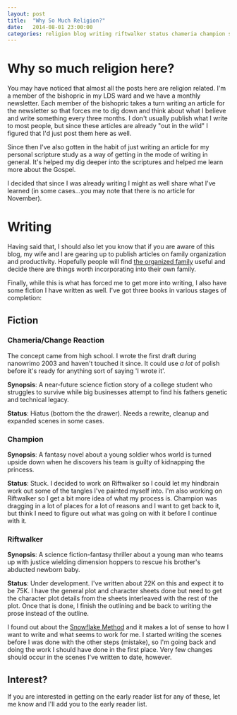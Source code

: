 ```yaml
---
layout: post
title:  "Why So Much Religion?"
date:   2014-08-01 23:00:00
categories: religion blog writing riftwalker status chameria champion snowflake-method
---
```

# Why so much religion here?

You may have noticed that almost all the posts here are religion related. I'm a member of the bishopric in my LDS ward and we have a monthly newsletter. Each member of the bishopric takes a turn writing an article for the newsletter so that forces me to dig down and think about what I believe and write something every three months. I don't usually publish what I write to most people, but since these articles are already "out in the wild" I figured that I'd just post them here as well.

Since then I've also gotten in the habit of just writing an article for my personal scripture study as a way of getting in the mode of writing in general. It's helped my dig deeper into the scriptures and helped me learn more about the Gospel.

I decided that since I was already writing I might as well share what I've learned (in some cases...you may note that there is no article for November).

# Writing

Having said that, I should also let you know that if you are aware of this blog, my wife and I are gearing up to publish articles on family organization and productivity. Hopefully people will find [the organized family](http://theorganizedfamily.org/) useful and decide there are things worth incorporating into their own family.

Finally, while this is what has forced me to get more into writing, I also have some fiction I have written as well. I've got three books in various stages of completion:

## Fiction

### Chameria/Change Reaction

The concept came from high school. I wrote the first draft during nanowrimo 2003 and haven't touched it since. It could use _a lot_ of polish before it's ready for anything sort of saying 'I wrote it'.

**Synopsis**: A near-future science fiction story of a college student who  struggles to survive while big businesses attempt to find his fathers genetic and technical legacy. 

**Status**: Hiatus (bottom the the drawer). Needs a rewrite, cleanup and expanded scenes in some cases.

### Champion

**Synopsis**: A fantasy novel about a young soldier whos world is turned upside down when he discovers his team is guilty of kidnapping the princess.

**Status**: Stuck. I decided to work on Riftwalker so I could let my hindbrain work out some of the tangles I've painted myself into. I'm also working on Riftwalker so I get a bit more idea of what my process is. Champion was dragging in a lot of places for a lot of reasons and I want to get back to it, but think I need to figure out what was going on with it before I continue with it.

### Riftwalker

**Synopsis**: A science fiction-fantasy thriller about a young man who teams up with justice wielding dimension hoppers to rescue his brother's abducted newborn baby.

**Status**: Under development. I've written about 22K on this and expect it to be 75K. I have the general plot and character sheets done but need to get the character plot details from the sheets interleaved with the rest of the plot. Once that is done, I finish the outlining and be back to writing the prose instead of the outline. 

I found out about the [Snowflake Method](http://www.advancedfictionwriting.com/articles/snowflake-method/) and it makes a lot of sense to how I want to write and what seems to work for me. I started writing the scenes before I was done with the other steps (mistake), so I'm going back and doing the work I should have done in the first place. Very few changes should occur in the scenes I've written to date, however.

## Interest?

If you are interested in getting on the early reader list for any of these, let me know and I'll add you to the early reader list.